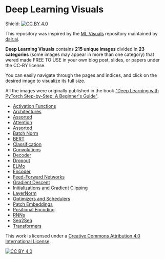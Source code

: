# Deep Learning Visuals

Shield: [![CC BY 4.0][cc-by-shield]][cc-by]

This repository was inspired by the [ML Visuals](https://github.com/dair-ai/ml-visuals) repository maintained by [dair.ai](https://dair.ai/).

**Deep Learning Visuals** contains **215 unique images** divided in **23 categories** (some images may appear in more than one category) that wered made FREE TO USE in your own blog post, slides, or papers under the CC-BY license.

You can easily navigate through the pages and indices, and click on the desired image to visualize its full size.

All the images were originally published in the book ["Deep Learning with PyTorch Step-by-Step: A Beginner's Guide"](https://leanpub.com/pytorch).

- [Activation Functions](https://dvgodoy.github.io/dl-visuals/Activation%20Functions)
- [Architectures](https://dvgodoy.github.io/dl-visuals/Architectures)
- [Assorted](https://dvgodoy.github.io/dl-visuals/Assorted)
- [Attention](https://dvgodoy.github.io/dl-visuals/Attention)
- [Assorted](https://dvgodoy.github.io/dl-visuals/Assorted)
- [Batch Norm](https://dvgodoy.github.io/dl-visuals/BatchNorm)
- [BERT](https://dvgodoy.github.io/dl-visuals/BERT)
- [Classification](https://dvgodoy.github.io/dl-visuals/Classification)
- [Convolutions](https://dvgodoy.github.io/dl-visuals/Convolutions)
- [Decoder](https://dvgodoy.github.io/dl-visuals/Decoder)
- [Dropout](https://dvgodoy.github.io/dl-visuals/Dropout)
- [ELMo](https://dvgodoy.github.io/dl-visuals/ELMo)
- [Encoder](https://dvgodoy.github.io/dl-visuals/Encoder)
- [Feed-Forward Networks](https://dvgodoy.github.io/dl-visuals/Feed-Forward%20Networks)
- [Gradient Descent](https://dvgodoy.github.io/dl-visuals/Gradient%20Descent)
- [Initializations and Gradient Clipping](https://dvgodoy.github.io/dl-visuals/Initializations%20and%20Clipping)
- [LayerNorm](https://dvgodoy.github.io/dl-visuals/LayerNorm)
- [Optimizers and Schedulers](https://dvgodoy.github.io/dl-visuals/Optimizers%20and%20Schedulers)
- [Patch Embeddings](https://dvgodoy.github.io/dl-visuals/Patch%20Embeddings)
- [Positional Encoding](https://dvgodoy.github.io/dl-visuals/Positional%20Encoding)
- [RNNs](https://dvgodoy.github.io/dl-visuals/RNNs)
- [Seq2Seq](https://dvgodoy.github.io/dl-visuals/Seq2Seq)
- [Transformers](https://dvgodoy.github.io/dl-visuals/Transformers)

This work is licensed under a
[Creative Commons Attribution 4.0 International License][cc-by].

[![CC BY 4.0][cc-by-image]][cc-by]

[cc-by]: http://creativecommons.org/licenses/by/4.0/
[cc-by-image]: https://i.creativecommons.org/l/by/4.0/88x31.png
[cc-by-shield]: https://img.shields.io/badge/License-CC%20BY%204.0-lightgrey.svg